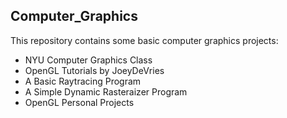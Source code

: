## Computer_Graphics

This repository contains some basic computer graphics projects:
* NYU Computer Graphics Class
* OpenGL Tutorials by JoeyDeVries
* A Basic Raytracing Program 
* A Simple Dynamic Rasteraizer Program
* OpenGL Personal Projects

